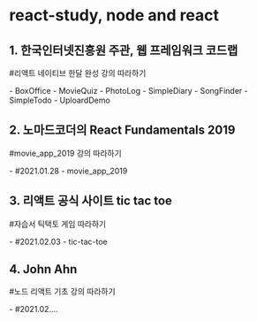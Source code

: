 # react-study, node and react  

## 1. 한국인터넷진흥원 주관, 웹 프레임워크 코드랩
<p>#리액트 네이티브 한달 완성 강의 따라하기</p>
- BoxOffice
- MovieQuiz
- PhotoLog
- SimpleDiary
- SongFinder
- SimpleTodo
- UploardDemo

## 2. 노마드코더의 React Fundamentals 2019
<p>#movie_app_2019 강의 따라하기</p>
- #2021.01.28
- movie_app_2019


## 3. 리액트 공식 사이트 tic tac toe
<p>#자습서 틱택토 게임 따라하기</p>
- #2021.02.03
- tic-tac-toe

## 4. John Ahn
<p>#노드 리액트 기초 강의 따라하기</p>
- #2021.02....